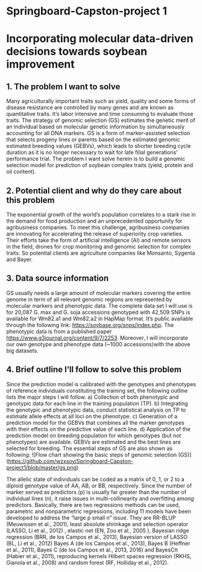 # Springboard-Capston-project 1
# Incorporating molecular data-driven decisions towards soybean improvement
## 1.	The problem I want to solve
Many agriculturally important traits such as yield, quality and some forms of disease resistance are controlled by many genes and are known as quantitative traits. It’s labor intensive and time consuming to evaluate those traits. The strategy of genomic selection (GS) estimates the genetic merit of an individual based on molecular genetic information by simultaneously accounting for all DNA markers. GS is a form of marker-assisted selection that selects progeny lines or parents based on the estimated genomic estimated breeding values (GEBVs), which leads to shorter breeding cycle duration as it is no longer necessary to wait for late filial generations’ performance trial. The problem I want solve herein is to build a genomic selection model for prediction of soybean complex traits (yield, protein and oil content).
## 2.	Potential client and why do they care about this problem
The exponential growth of the world’s population correlates to a stark rise in the demand for food production and an unprecedented opportunity for agribusiness companies. To meet this challenge, agribusiness companies are innovating for accelerating the release of superiority crop varieties. Their efforts take the form of artificial intelligence (AI) and remote sensors in the field, drones for crop monitoring and genomic selection for complex traits. So potential clients are agriculture companies like Monsanto, Sygenta and Bayer.
## 3.	Data source information 
GS usually needs a large amount of molecular markers covering the entire genome in term of all relevant genomic regions are represented by molecular markers and phenotypic data. The complete data set I will use is for 20,087 G. max and G. soja accessions genotyped with 42,509 SNPs is available for Wm82.a1 and Wm82.a2 in  HapMap format. It’s public available through the following link: https://soybase.org/snps/index.php. The phenotypic data is from a published paper https://www.g3journal.org/content/9/7/2253. Moreover, I will incorporate our own genotype and phenotype data (~1000 accessions)with the above big datasets.
## 4.	Brief outline I’ll follow to solve this problem
Since the prediction model is calibrated with the genotypes and phenotypes of reference individuals constituting the training set, the following outline lists the major steps I will follow.
a)	Collection of both phenotypic and genotypic data for each line in the training population (TP).
b)	Integrating the genotypic and phenotypic data, conduct statistical analysis on TP to estimate allele effects at all loci on the phenotype.
c)	Generation of a prediction model for the GEBVs that combines all the marker genotypes with their effects on the predictive value of each line.
d)	Application of the prediction model on breeding population for which genotypes (but not phenotypes) are available. GEBVs are estimated and the best lines are selected for breeding. 
The essential steps of GS are also shown as following: 
       ![Flow chart showing the basic steps of genomic selection (GS)] (https://github.com/wzxsoy/Springboard-Capston-project1/blob/master/gs.png)

The allelic state of individuals can be coded as a matrix of 0, 1, or 2 to a diploid genotype value of AA, AB, or BB, respectively. Since the number of marker served as predictors (p) is usually far greater than the number of individual lines (n), it raise issues in multi-collinearity and overfitting among predictors. Basically, there are two regressions methods can be used, parametric and nonparametric regressions, including 11 models have been developed to address the “large p small n” issue. They are RR-BLUP (Meuwissen et al., 2001), least absolute shrinkage and selection operator (LASSO, Li et al., 2012) , elastic net (EN, Zou et al., 2005 ), Bayesian ridge regression (BRR, de los Campos et al., 2013), Bayesian version of LASSO (BL, Li et al., 2012) Bayes A (de los Campos et al., 2013), Bayes B (Heffner et al., 2011), Bayes C (de los Campos et al., 2013, 2016) and BayesCπ (Habier et al., 2011), reproducing kernels Hilbert spaces regression (RKHS, Gianola et al., 2008) and random forest (RF, Holliday et al., 2012).
